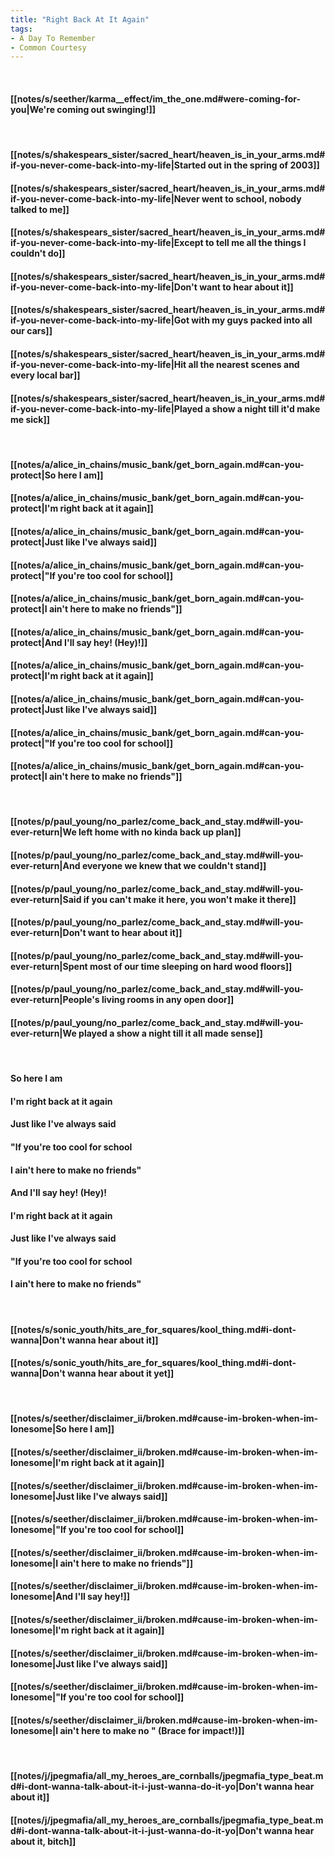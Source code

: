 ```yaml
---
title: "Right Back At It Again"
tags:
- A Day To Remember
- Common Courtesy
---
```

&nbsp;
#### [[notes/s/seether/karma__effect/im_the_one.md#were-coming-for-you|We're coming out swinging!]]
&nbsp;
#### [[notes/s/shakespears_sister/sacred_heart/heaven_is_in_your_arms.md#if-you-never-come-back-into-my-life|Started out in the spring of 2003]]
#### [[notes/s/shakespears_sister/sacred_heart/heaven_is_in_your_arms.md#if-you-never-come-back-into-my-life|Never went to school, nobody talked to me]]
#### [[notes/s/shakespears_sister/sacred_heart/heaven_is_in_your_arms.md#if-you-never-come-back-into-my-life|Except to tell me all the things I couldn't do]]
#### [[notes/s/shakespears_sister/sacred_heart/heaven_is_in_your_arms.md#if-you-never-come-back-into-my-life|Don't want to hear about it]]
#### [[notes/s/shakespears_sister/sacred_heart/heaven_is_in_your_arms.md#if-you-never-come-back-into-my-life|Got with my guys packed into all our cars]]
#### [[notes/s/shakespears_sister/sacred_heart/heaven_is_in_your_arms.md#if-you-never-come-back-into-my-life|Hit all the nearest scenes and every local bar]]
#### [[notes/s/shakespears_sister/sacred_heart/heaven_is_in_your_arms.md#if-you-never-come-back-into-my-life|Played a show a night till it'd make me sick]]
&nbsp;
#### [[notes/a/alice_in_chains/music_bank/get_born_again.md#can-you-protect|So here I am]]
#### [[notes/a/alice_in_chains/music_bank/get_born_again.md#can-you-protect|I'm right back at it again]]
#### [[notes/a/alice_in_chains/music_bank/get_born_again.md#can-you-protect|Just like I've always said]]
#### [[notes/a/alice_in_chains/music_bank/get_born_again.md#can-you-protect|"If you're too cool for school]]
#### [[notes/a/alice_in_chains/music_bank/get_born_again.md#can-you-protect|I ain't here to make no friends"]]
#### [[notes/a/alice_in_chains/music_bank/get_born_again.md#can-you-protect|And I'll say hey! (Hey)!]]
#### [[notes/a/alice_in_chains/music_bank/get_born_again.md#can-you-protect|I'm right back at it again]]
#### [[notes/a/alice_in_chains/music_bank/get_born_again.md#can-you-protect|Just like I've always said]]
#### [[notes/a/alice_in_chains/music_bank/get_born_again.md#can-you-protect|"If you're too cool for school]]
#### [[notes/a/alice_in_chains/music_bank/get_born_again.md#can-you-protect|I ain't here to make no friends"]]
&nbsp;
#### [[notes/p/paul_young/no_parlez/come_back_and_stay.md#will-you-ever-return|We left home with no kinda back up plan]]
#### [[notes/p/paul_young/no_parlez/come_back_and_stay.md#will-you-ever-return|And everyone we knew that we couldn't stand]]
#### [[notes/p/paul_young/no_parlez/come_back_and_stay.md#will-you-ever-return|Said if you can't make it here, you won't make it there]]
#### [[notes/p/paul_young/no_parlez/come_back_and_stay.md#will-you-ever-return|Don't want to hear about it]]
#### [[notes/p/paul_young/no_parlez/come_back_and_stay.md#will-you-ever-return|Spent most of our time sleeping on hard wood floors]]
#### [[notes/p/paul_young/no_parlez/come_back_and_stay.md#will-you-ever-return|People's living rooms in any open door]]
#### [[notes/p/paul_young/no_parlez/come_back_and_stay.md#will-you-ever-return|We played a show a night till it all made sense]]
&nbsp;
#### So here I am
#### I'm right back at it again
#### Just like I've always said
#### "If you're too cool for school
#### I ain't here to make no friends"
#### And I'll say hey! (Hey)!
#### I'm right back at it again
#### Just like I've always said
#### "If you're too cool for school
#### I ain't here to make no friends"
&nbsp;
#### [[notes/s/sonic_youth/hits_are_for_squares/kool_thing.md#i-dont-wanna|Don't wanna hear about it]]
#### [[notes/s/sonic_youth/hits_are_for_squares/kool_thing.md#i-dont-wanna|Don't wanna hear about it yet]]
&nbsp;
#### [[notes/s/seether/disclaimer_ii/broken.md#cause-im-broken-when-im-lonesome|So here I am]]
#### [[notes/s/seether/disclaimer_ii/broken.md#cause-im-broken-when-im-lonesome|I'm right back at it again]]
#### [[notes/s/seether/disclaimer_ii/broken.md#cause-im-broken-when-im-lonesome|Just like I've always said]]
#### [[notes/s/seether/disclaimer_ii/broken.md#cause-im-broken-when-im-lonesome|"If you're too cool for school]]
#### [[notes/s/seether/disclaimer_ii/broken.md#cause-im-broken-when-im-lonesome|I ain't here to make no friends"]]
#### [[notes/s/seether/disclaimer_ii/broken.md#cause-im-broken-when-im-lonesome|And I'll say hey!]]
#### [[notes/s/seether/disclaimer_ii/broken.md#cause-im-broken-when-im-lonesome|I'm right back at it again]]
#### [[notes/s/seether/disclaimer_ii/broken.md#cause-im-broken-when-im-lonesome|Just like I've always said]]
#### [[notes/s/seether/disclaimer_ii/broken.md#cause-im-broken-when-im-lonesome|"If you're too cool for school]]
#### [[notes/s/seether/disclaimer_ii/broken.md#cause-im-broken-when-im-lonesome|I ain't here to make no " (Brace for impact!)]]
&nbsp;
#### [[notes/j/jpegmafia/all_my_heroes_are_cornballs/jpegmafia_type_beat.md#i-dont-wanna-talk-about-it-i-just-wanna-do-it-yo|Don't wanna hear about it]]
#### [[notes/j/jpegmafia/all_my_heroes_are_cornballs/jpegmafia_type_beat.md#i-dont-wanna-talk-about-it-i-just-wanna-do-it-yo|Don't wanna hear about it, bitch]]
